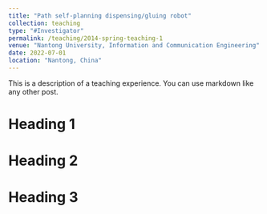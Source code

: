 ```yaml
---
title: "Path self-planning dispensing/gluing robot"
collection: teaching
type: "#Investigator"
permalink: /teaching/2014-spring-teaching-1
venue: "Nantong University, Information and Communication Engineering"
date: 2022-07-01
location: "Nantong, China"
---
```


This is a description of a teaching experience. You can use markdown like any other post.

Heading 1
======

Heading 2
======

Heading 3
======
